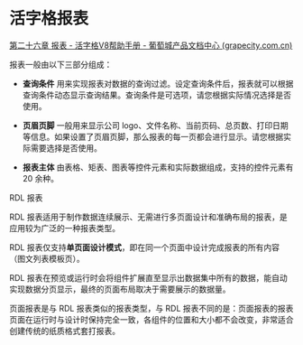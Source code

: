 # 活字格报表

[第二十六章 报表 - 活字格V8帮助手册 - 葡萄城产品文档中心 (grapecity.com.cn)](https://help.grapecity.com.cn/pages/viewpage.action?pageId=72358498)

报表一般由以下三部分组成：

- **查询条件**
  用来实现报表对数据的查询过滤。设定查询条件后，报表就可以根据查询条件动态显示查询结果。查询条件是可选项，请您根据实际情况选择是否使用。

- **页眉页脚**
  一般用来显示公司 logo、文件名称、当前页码、总页数、打印日期等信息。如果设置了页眉页脚，那么报表的每一页都会进行显示。请您根据实际需要选择是否使用。

- **报表主体**
  由表格、矩表、图表等控件元素和实际数据组成，支持的控件元素有 20 余种。

  

RDL 报表

RDL 报表适用于制作数据连续展示、无需进行多页面设计和准确布局的报表，是应用较为广泛的一种报表类型。

RDL 报表仅支持**单页面设计模式**，即在同一个页面中设计完成报表的所有内容（图文列表模板页）。

RDL 报表在预览或运行时会将组件扩展直至显示出数据集中所有的数据，能自动实现数据分页显示，最终的页面布局取决于需要展示的数据量。



页面报表是与 RDL 报表类似的报表类型，与 RDL 报表不同的是：页面报表的报表页面在运行时与设计时保持完全一致，各组件的位置和大小都不会改变，非常适合创建传统的纸质格式套打报表。
